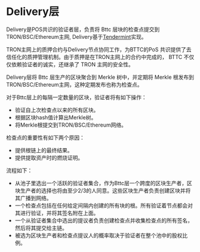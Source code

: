 # Delivery层

Delivery是POS共识的验证者层，负责将 Bttc 层块的检查点提交到 TRON/BSC/Ethereum主网, Delivery基于[Tendermint](https://tendermint.com/)实现。

TRON主网上的质押合约与Delivery节点协同工作，为BTTC的PoS 共识提供了去信任化的质押管理机制。由于质押是在TRON主网上的合约中完成的， BTTC 不仅仅依赖验证者的诚实，还继承了 TRON 主网的安全性。

Delivery层将 Bttc 层生产的区块聚合到 Merkle 树中，并定期将 Merkle 根发布到 TRON/BSC/Ethereum主网，这种定期发布也称为检查点。

对于Bttc层上的每隔一定数量的区块，验证者将有如下操作：
* 验证自上次检查点以来的所有区块。
* 根据区块hash值计算出Merkle树。
* 将Merkle根提交到TRON/BSC/Ethereum网络。

检查点的重要性有如下两个原因：
* 提供根链上的最终结果。
* 提供提取资产时的燃烧证明。

流程如下：
- 从池子里选出一个活跃的验证者集合，作为Bttc层一个跨度的区块生产者，区块生产者的选择也将由至少2/3的人同意。这些区块生产者负责创建区块并将其广播到网络。
- 一个检查点包括在任何给定间隔内创建的所有块的根。所有验证着节点都会对其进行验证，并将其签名附在上面。
- 一个从验证者集合中选出的提议者负责创建检查点并收集检查点的所有签名，然后将其提交给主链。
- 被选为区块生产者和检查点提议人的概率取决于验证者在整个池中的股权比例。
